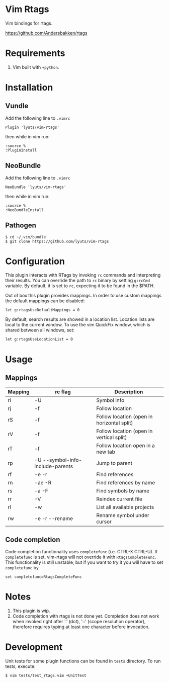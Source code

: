 # Vim Rtags

Vim bindings for rtags.

https://github.com/Andersbakken/rtags

# Requirements
1. Vim built with ```+python```.

# Installation
## Vundle
Add the following line to ```.vimrc```

    Plugin 'lyuts/vim-rtags'

then while in vim run:

    :source %
    :PluginInstall

## NeoBundle
Add the following line to ```.vimrc```

    NeoBundle 'lyuts/vim-rtags'

then while in vim run:

    :source %
    :NeoBundleInstall

## Pathogen
    $ cd ~/.vim/bundle
    $ git clone https://github.com/lyuts/vim-rtags

# Configuration
This plugin interacts with RTags by invoking ```rc``` commands and interpreting
their results.  You can override the path to ```rc``` binary by setting
```g:rcCmd``` variable.  By default, it is set to ```rc```, expecting it to be
found in the $PATH.

Out of box this plugin provides mappings. In order to use custom mappings the
default mappings can be disabled:

    let g:rtagsUseDefaultMappings = 0

By default, search results are showed in a location list. Location lists
are local to the current window. To use the vim QuickFix window, which is
shared between all windows, set:

    let g:rtagsUseLocationList = 0

# Usage

## Mappings
| Mapping    | rc flag                          | Description                                |
|------------|----------------------------------|--------------------------------------------|
| <Leader>ri | -U                               | Symbol info                                |
| <Leader>rj | -f                               | Follow location                            |
| <Leader>rS | -f                               | Follow location (open in horizontal split) |
| <Leader>rV | -f                               | Follow location (open in vertical split)   |
| <Leader>rT | -f                               | Follow location open in a new tab          |
| <Leader>rp | -U --symbol-info-include-parents | Jump to parent                             |
| <Leader>rf | -e -r                            | Find references                            |
| <Leader>rn | -ae -R                           | Find references by name                    |
| <Leader>rs | -a -F                            | Find symbols by name                       |
| <Leader>rr | -V                               | Reindex current file                       |
| <Leader>rl | -w                               | List all available projects                |
| <Leader>rw | -e -r --rename                   | Rename symbol under cursor                 |

## Code completion
Code completion functionality uses ```completefunc``` (i.e. CTRL-X CTRL-U). If ```completefunc```
is set, vim-rtags will not override it with ```RtagsCompleteFunc```. This functionality is still
unstable, but if you want to try it you will have to set ```completefunc``` by

    set completefunc=RtagsCompleteFunc

# Notes
1. This plugin is wip.
1. Code completion with rtags is not done yet. Completion does not work when invoked right after '.' (dot), '::' (scope resolution operator), therefore requires typing at least one character before invocation.

# Development
Unit tests for some plugin functions can be found in ```tests``` directory.
To run tests, execute:

    $ vim tests/test_rtags.vim +UnitTest
